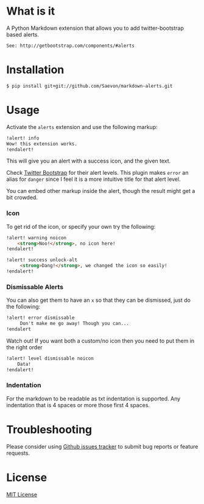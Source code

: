 What is it
==========

A Python Markdown extension that allows you to add twitter-bootstrap based alerts.

    See: http://getbootstrap.com/components/#alerts


# Installation

    $ pip install git+git://github.com/Saevon/markdown-alerts.git

# Usage

Activate the `alerts` extension and use the following markup:

```html
!alert! info
Wow! this extension works.
!endalert!
```

This will give you an alert with a success icon, and the given text.

Check [Twitter Bootstrap](http://getbootstrap.com/components/#alerts) for their alert levels. This plugin makes `error` an alias for `danger` since I feel it is a more intuitive title for that alert level.

You can embed other markup inside the alert, though the result might get a bit crowded.

### Icon

To get rid of the icon, or specify your own try the following:

```html
!alert! warning noicon
    <strong>Noo!</strong>, no icon here!
!endalert!
```

```html
!alert! success unlock-alt
     <strong>Dang!</strong>, we changed the icon so easily!
!endalert!
```

### Dismissable Alerts

You can also get them to have an `x` so that they can be dismissed, just do the following:

```html
!alert! error dismissable
     Don't make me go away! Though you can...
!endalert
```

Watch out! If you want both a custom/no icon then you need to put them in the right order

```html
!alert! level dismissable noicon
    Data!
!endalert!
```


### Indentation

For the markdown to be readable as txt indentation is supported. Any indentation that is 4 spaces or more those first 4 spaces.



# Troubleshooting

Please consider using [Github issues tracker](http://github.com/Saevon/markdown-alerts/issues) to submit bug reports or feature requests.


# License

[MIT License](http://www.opensource.org/licenses/mit-license.php)
